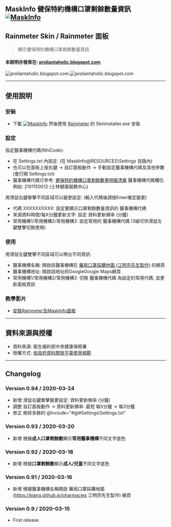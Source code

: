 ## MaskInfo 健保特約機構口罩剩餘數量資訊 [![MaskInfo](https://img.shields.io/badge/release-v0.94-brightgreen.svg)](https://github.com/Proliantaholic/MaskInfo/raw/master/MaskInfo_0.94.rmskin)
## Rainmeter Skin / Rainmeter 面板
> 顯示健保特約機構口罩剩餘數量資訊

#### 本說明亦發表在: [proliantaholic.blogspot.com](https://proliantaholic.blogspot.com/2020/03/MaskInfo.html)

![proliantaholic.blogspot.com](https://tinyurl.com/t25aq6g)
![proliantaholic.blogspot.com](https://tinyurl.com/r862qcd)

----
## 使用說明

### 安裝
* 下載 [![MaskInfo](https://img.shields.io/badge/MaskInfo.rmskin-v0.94-brightgreen.svg)](https://github.com/Proliantaholic/MaskInfo/raw/master/MaskInfo_0.94.rmskin) 然後使用 [Rainmeter](https://www.rainmeter.net) 的 SkinInstaller.exe 安裝


### 設定
指定醫事機構代碼(NhiCode):
* 在 Settings.txt 內設定. (在 MaskInfo\@RESOURCES\Settings 目錄內)
* 也可以在面板上按右鍵 -> 自訂面板動作 -> 手動設定醫事機構代碼及其他參數 (會打開 Settings.txt)
* 醫事機構代碼可參考: [健保特約機構口罩剩餘數量明細清單](http://data.nhi.gov.tw/Datasets/Download.ashx?rid=A21030000I-D50001-001&l=https://data.nhi.gov.tw/resource/mask/maskdata.csv) 醫事機構代碼欄位. 例如: 2101150012 (士林健康服務中心)

用滑鼠右鍵單擊不同區域可以變更設定: (輸入代碼後請按Enter確定變更)
* 代碼 XXXXXXXXXX: 設定要顯示口罩剩餘數量資訊的 醫事機構代碼
* 來源資料時間/每X分鐘更新文字: 設定 資料更新頻率 (分鐘)
* 常用機構1/常用機構2/常用機構3: 設定常用的 醫事機構代碼 (3組可供滑鼠左鍵雙擊切換使用)

### 使用
用滑鼠左鍵雙擊不同區域可以帶出不同資訊:
* 醫事機構名稱: 開啟該醫事機構在 [藥局口罩採購地圖 (江明宗先生製作)](https://kiang.github.io/pharmacies) 的網頁
* 醫事機構地址: 開啟該地址的GoogleGoogle Maps網頁
* 常用機構1/常用機構2/常用機構3: 切換 醫事機構代碼 為設定的常用代碼, 並更新面板資訊

### 教學影片
* [安裝Rainmeter及MaskInfo面板](https://i.imgur.com/m6dAxZ6.gifv)


----
## 資料來源與授權
* 資料來源: 衛生福利部中央健康保險署
* 授權方式: [依政府資料開放平臺使用規範](https://data.gov.tw/license/legacy)

----
## Changelog
### Version 0.94 / 2020-03-24
* 新增 滑鼠右鍵單擊變更設定: 資料更新頻率 (分鐘)
* 調整 自訂面板動作 -> 資料更新頻率: 最短 每5分鐘 -> 每3分鐘
* 修正 刪除多餘的 @Include="#@#Settings\Settings.txt"

### Version 0.93 / 2020-03-20
* 新增 根據**成人口罩剩餘數**顯示**常用醫事機構**不同文字底色

### Version 0.92 / 2020-03-18
* 新增 根據**口罩剩餘數**顯示**成人/兒童**不同文字底色

### Version 0.91 / 2020-03-16
* 新增 根據醫事機構名稱開啟 藥局口罩採購地圖 (https://kiang.github.io/pharmacies 江明宗先生製作) 網頁

### Version 0.9 / 2020-03-15
* First release